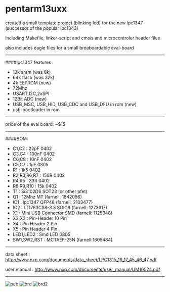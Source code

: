 pentarm13uxx
============

created a small template project (blinking led) for the new lpc1347 (successor of the popular lpc1343)

including Makefile, linker-script and cmsis and microcontroler header files

also includes eagle files for a small breaboardable eval-board


- - -

####lpc1347 features


* 12k sram (was 8k)
* 64k flash (was 32k)
* 4k EEPROM (new)
* 72Mhz
* USART,I2C,2xSPI
* 12Bit ADC (new)
* USB_MSC, USB_HID, USB_CDC and USB_DFU in rom (new)
* usb-bootloader in rom

- - -

price of the eval board: ~$15

- - -

####BOM:

* C1,C2 : 22pF 0402
* C3,C4 : 100nF 0402
* C6,C8 : 10nF 0402
* C5,C7 : 1µF 0805
* R1 : 1k5 0402
* R2,R3,R6,R7 : 150R 0402
* R4,R5 : 33R 0402
* R8,R9,R10 : 15k 0402
* T1 : Si3102DS SOT23 (or other pfet)
* Q1 : 12Mhz MT (farnell: 1842056)
* IC1 : lpc1347 QFP48 (farnell: 2103477)
* IC2 : LT1763CS8-3.3 SOIC8 (farnell: 1273617)
* X1 : Mini USB Connector SMD (farnell: 1125348)
* X2,X3 : Pin-Header 10 Pin
* X4 : Pin Header 2 Pin
* X5 : Pin Header 4 Pin
* LED1,LED2 : Smd LED 0805
* SW1,SW2,RST : MCTAEF-25N (farnell:1605484)

- - -

data sheet  : http://www.nxp.com/documents/data_sheet/LPC1315_16_17_45_46_47.pdf

user manual : http://www.nxp.com/documents/user_manual/UM10524.pdf
  
- - -   
![pcb](/sebseb7/pentarm13uxx/raw/master/doc/pcb.jpg)
![brd](/sebseb7/pentarm13uxx/raw/master/doc/brd.png)
![brd2](/sebseb7/pentarm13uxx/raw/master/doc/brd2.png)
